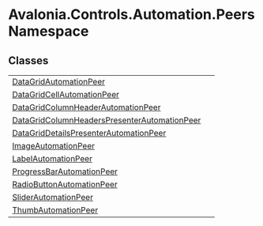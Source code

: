 # Avalonia.Controls.Automation.Peers Namespace






## Classes
<table>
<tr>
<td><a href="T_Avalonia_Controls_Automation_Peers_DataGridAutomationPeer">DataGridAutomationPeer</a></td>
<td> </td>
</tr>
<tr>
<td><a href="T_Avalonia_Controls_Automation_Peers_DataGridCellAutomationPeer">DataGridCellAutomationPeer</a></td>
<td> </td>
</tr>
<tr>
<td><a href="T_Avalonia_Controls_Automation_Peers_DataGridColumnHeaderAutomationPeer">DataGridColumnHeaderAutomationPeer</a></td>
<td> </td>
</tr>
<tr>
<td><a href="T_Avalonia_Controls_Automation_Peers_DataGridColumnHeadersPresenterAutomationPeer">DataGridColumnHeadersPresenterAutomationPeer</a></td>
<td> </td>
</tr>
<tr>
<td><a href="T_Avalonia_Controls_Automation_Peers_DataGridDetailsPresenterAutomationPeer">DataGridDetailsPresenterAutomationPeer</a></td>
<td> </td>
</tr>
<tr>
<td><a href="T_Avalonia_Controls_Automation_Peers_ImageAutomationPeer">ImageAutomationPeer</a></td>
<td> </td>
</tr>
<tr>
<td><a href="T_Avalonia_Controls_Automation_Peers_LabelAutomationPeer">LabelAutomationPeer</a></td>
<td> </td>
</tr>
<tr>
<td><a href="T_Avalonia_Controls_Automation_Peers_ProgressBarAutomationPeer">ProgressBarAutomationPeer</a></td>
<td> </td>
</tr>
<tr>
<td><a href="T_Avalonia_Controls_Automation_Peers_RadioButtonAutomationPeer">RadioButtonAutomationPeer</a></td>
<td> </td>
</tr>
<tr>
<td><a href="T_Avalonia_Controls_Automation_Peers_SliderAutomationPeer">SliderAutomationPeer</a></td>
<td> </td>
</tr>
<tr>
<td><a href="T_Avalonia_Controls_Automation_Peers_ThumbAutomationPeer">ThumbAutomationPeer</a></td>
<td> </td>
</tr>
</table>